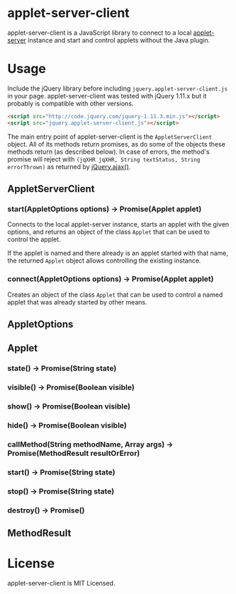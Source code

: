 # applet-server-client

applet-server-client is a JavaScript library to connect to a local [applet-server](https://github.com/diogoko/applet-server) instance and start and control applets without the Java plugin.

# Usage

Include the jQuery library before including `jquery.applet-server-client.js` in your page. applet-server-client was tested with jQuery 1.11.x but it probably is compatible with other versions.

```html
<script src="http://code.jquery.com/jquery-1.11.3.min.js"></script>
<script src="jquery.applet-server-client.js"></script>
```

The main entry point of applet-server-client is the `AppletServerClient` object. All of its methods return promises, as do some of the objects these methods return (as described below). In case of errors, the method's promise will reject with `(jqXHR jqXHR, String textStatus, String errorThrown)` as returned by [jQuery.ajax()](http://api.jquery.com/jQuery.ajax/).

## AppletServerClient

### start(AppletOptions options) &rarr; Promise(Applet applet)

Connects to the local applet-server instance, starts an applet with the given options, and returns an object of the class `Applet` that can be used to control the applet.

If the applet is named and there already is an applet started with that name, the returned `Applet` object allows controlling the existing instance.

### connect(AppletOptions options) &rarr; Promise(Applet applet)

Creates an object of the class `Applet` that can be used to control a named applet that was already started by other means.

## AppletOptions

## Applet

### state() &rarr; Promise(String state)

### visible() &rarr; Promise(Boolean visible)

### show() &rarr; Promise(Boolean visible)

### hide() &rarr; Promise(Boolean visible)

### callMethod(String methodName, Array args) &rarr; Promise(MethodResult resultOrError)

### start() &rarr; Promise(String state)

### stop() &rarr; Promise(String state)

### destroy() &rarr; Promise()

## MethodResult

# License

applet-server-client is MIT Licensed.

